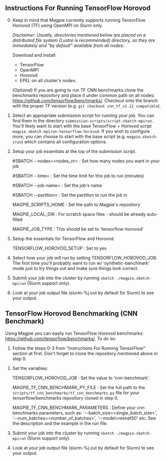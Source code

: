 Instructions For Running TensorFlow Horovod
-------------------------------------------

0) Keep in mind that Magpie currently supports running TensorFlow Horovod
   (TF) using OpenMPI on Slurm only. 
   
   _Disclaimer: Usually, directories mentioned below are placed on_
   _a distributed file system (Lustre is recommended) directory,_
   _so they are immediately and "by default" available from all nodes:_
   
   Download and install:
   * TensorFlow
   * OpenMPI
   * Horovod
   * EPEL
   on all cluster's nodes.
   
   (Optional) If you are going to run TF CNN benchmarks clone the benchmarks
   repository and place it under common path on all nodes:
   https://github.com/tensorflow/benchmarks/. Checkout onto the branch with
   the proper TF version (e.g. `git checkout cnn_tf_v1.12_compatible`).

1) Select an appropriate submission script for running your job. You
   can find them in the directory `submission-scripts/script-sbatch-mpirun`.
   You'll likely want to start with the base TensorFlow + Horovod script
   `magpie.sbatch-mpirun-tensorflow-horovod`. If you wish to configure more,
   you can choose to start with the base script (e.g. `magpie.sbatch-srun`)
   which contains all configuration options.
   
2) Setup your job essentials at the top of the submission script.
   
   #SBATCH --nodes=<nodes_nr> : Set how many nodes you want in your job
   
   #SBATCH --time=<time> : Set the time limit for this job to run (minutes)
   
   #SBATCH --job-name=<name> : Set the job's name
   
   #SBATCH --partition=<slurm-partition> : Set the partition to run the job in
   
   MAGPIE_SCRIPTS_HOME : Set the path to Magpie's repository
   
   MAGPIE_LOCAL_DIR : For scratch space files - should be already auto-filled

   MAGPIE_JOB_TYPE : This should be set to 'tensorflow-horovod'
   
3) Setup the essentials for TensorFlow and Horovod.
   
   TENSORFLOW_HOROVOD_SETUP : Set to yes
                                   
4) Select how your job will run by setting TENSORFLOW_HOROVOD_JOB. The first
   time you'll probably want to run w/ 'synthetic-benchmark' mode just to try
   things out and make sure things look correct.

5) Submit your job into the cluster by running
   `sbatch ./magpie.sbatch-mpirun` (Slurm support only).

6) Look at your job output file (slurm-%j.out by default for Slurm)
   to see your output.
   
TensorFlow Horovod Benchmarking (CNN Benchmark)
-----------------------------------------------
   
Using Magpie you can easily run TensorFlow Horovod benchmarks:
https://github.com/tensorflow/benchmarks/. To do so:

1) Follow the steps 0-3 from "Instructions For Running TensorFlow" section
   at first. Don't forget to clone the repository mentioned above in step 0.
   
2) Set the variables:

   TENSORFLOW_HOROVOD_JOB : Set the value to 'cnn-benchmark'.

   MAGPIE_TF_CNN_BENCHMARK_PY_FILE : Set the full path to the
                                     `scripts/tf_cnn_benchmarks/tf_cnn_benchmarks.py`
                                     file for your tensorflow/benchmarks
                                     repository cloned in step 0.
                                     
   MAGPIE_TF_CNN_BENCHMARK_PARAMETERS : Define your cnn benchmarks parameters,
                                        such as: '--batch_size=<single_batch_size>',
                                        '--num_batches=<number_of_batches>',
                                        '--model=resnet50' etc. See the description
                                        and the example in the run file.
   
3) Submit your job into the cluster by running
   `sbatch ./magpie.sbatch-mpirun` (Slurm support only).
   
4) Look at your job output file (slurm-%j.out by default for Slurm)
   to see your output.
